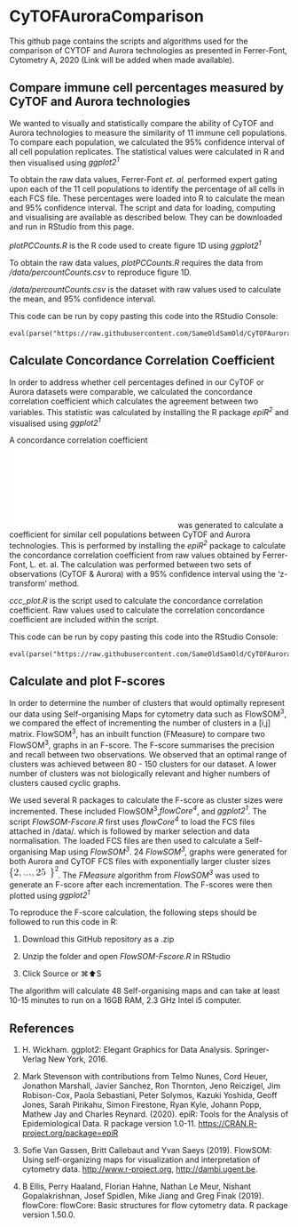 # CyTOFAuroraComparison

This github page contains the scripts and algorithms used for the comparison of CYTOF and Aurora technologies as presented in Ferrer-Font, Cytometry A, 2020 (Link will be added when made available).

## Compare immune cell percentages measured by CyTOF and Aurora technologies

We wanted to visually and statistically compare the ability of CyTOF and Aurora technologies to measure the similarity of 11 immune cell populations. To compare each population, we calculated the 95% confidence interval of all cell population replicates. The statistical values were calculated in R and then visualised using *ggplot2<sup>1</sup>*

To obtain the raw data values, Ferrer-Font *et. al.* performed expert gating upon each of the 11 cell populations to identify the percentage of all cells in each FCS file. These percentages were loaded into R to calculate the mean and 95% confidence interval. The script and data for loading, computing and visualising are available as described below. They can be downloaded and run in RStudio from this page.

*plotPCCounts.R* is the R code used to create figure 1D using *ggplot2<sup>1</sup>*

To obtain the raw data values, *plotPCCounts.R* requires the data from */data/percountCounts.csv* to reproduce figure 1D.

*/data/percountCounts.csv* is the dataset with raw values used to calculate the mean, and 95% confidence interval.

This code can be run by copy pasting this code into the RStudio Console:

    eval(parse("https://raw.githubusercontent.com/SameOldSamOld/CyTOFAuroraComparison/master/plotPCCounts_figure1d.R"))

## Calculate Concordance Correlation Coefficient

In order to address whether cell percentages defined in our CyTOF or Aurora datasets were comparable, we calculated the concordance correlation coefficient which calculates the agreement between two variables. This statistic was calculated by installing the R package *epiR<sup>2</sup>* and visualised using *ggplot2<sup>1</sup>*

 A concordance correlation coefficient ![plot](/data/ccc_plot.pdf) was generated to calculate a coefficient for similar cell populations between CyTOF and Aurora technologies. This is performed by installing the *epiR<sup>2</sup>* package to calculate the concordance correlation coefficient from raw values obtained by Ferrer-Font, L. et. al. The calculation was performed between two sets of observations (CyTOF & Aurora) with a 95% confidence interval using the ‘z-transform’ method. 

*ccc_plot.R* is the script used to calculate the concordance correlation coefficient. Raw values used to calculate the correlation concordance coefficient are included within the script. 

This code can be run by copy pasting this code into the RStudio Console:

    eval(parse("https://raw.githubusercontent.com/SameOldSamOld/CyTOFAuroraComparison/master/ccc_plot.R"))

## Calculate and plot F-scores

In order to determine the number of clusters that would optimally represent our data using Self-organising Maps for cytometry data such as FlowSOM<sup>3</sup>, we compared the effect of incrementing the number of clusters in a [i,j] matrix. FlowSOM<sup>3</sup>, has an inbuilt function (FMeasure) to compare two FlowSOM<sup>3</sup>, graphs in an F-score. The F-score summarises the precision and recall between two observations. We observed that an optimal range of clusters was achieved between 80 - 150 clusters for our dataset. A lower number of clusters was not biologically relevant and higher numbers of clusters caused cyclic graphs.

We used several R packages to calculate the F-score as cluster sizes were incremented. These included FlowSOM<sup>3</sup>,*flowCore<sup>4</sup>*, and *ggplot2<sup>1</sup>*. The script *FlowSOM-Fscore.R* first uses *flowCore<sup>4</sup>* to load the FCS files attached in /data/. which is followed by marker selection and data normalisation. The loaded FCS files are then used to calculate a Self-organising Map using *FlowSOM<sup>3</sup>*. 24 *FlowSOM<sup>3</sup>,* graphs were generated for both Aurora and CyTOF FCS files with exponentially larger cluster sizes ![](/data/CodeCogsEqn.gif). The *FMeasure* algorithm from *FlowSOM<sup>3</sup>* was used to generate an F-score after each incrementation. The F-scores were then plotted using *ggplot2<sup>1</sup>*

To reproduce the F-score calculation, the following steps should be followed to run this code in R: 

1) Download this GitHub repository as a .zip

2) Unzip the folder and open *FlowSOM-Fscore.R* in RStudio

3) Click Source or ⌘:arrow_up:S

The algorithm will calculate 48 Self-organising maps and can take at least 10-15 minutes to run on a 16GB RAM, 2.3 GHz Intel i5 computer.


## References

1.	H. Wickham. ggplot2: Elegant Graphics for Data Analysis. Springer-Verlag New York, 2016.

2.	Mark Stevenson with contributions from Telmo Nunes, Cord Heuer, Jonathon Marshall, Javier Sanchez,  Ron Thornton, Jeno Reiczigel, Jim Robison-Cox, Paola Sebastiani, Peter Solymos, Kazuki Yoshida,  Geoff Jones, Sarah Pirikahu, Simon Firestone, Ryan Kyle, Johann Popp, Mathew Jay and Charles  Reynard. (2020). epiR: Tools for the Analysis of Epidemiological Data. R package version 1.0-11.  https://CRAN.R-project.org/package=epiR

3.	Sofie Van Gassen, Britt Callebaut and Yvan Saeys (2019). FlowSOM: Using self-organizing maps for  visualization and interpretation of cytometry data. http://www.r-project.org, http://dambi.ugent.be.

4.	B Ellis, Perry Haaland, Florian Hahne, Nathan Le Meur, Nishant Gopalakrishnan, Josef Spidlen, Mike Jiang and Greg Finak (2019). flowCore: flowCore: Basic structures for flow cytometry data. R package version 1.50.0.
